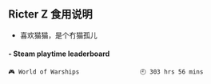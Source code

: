 ## Ricter Z 食用说明
- 喜欢猫猫，是个冇猫孤儿

<!-- steam-box start -->
#### - Steam playtime leaderboard
```text
🎮 World of Warships                 🕘 303 hrs 56 mins
```
<!-- Powered by https://github.com/YouEclipse/steam-box . -->
<!-- steam-box end -->
